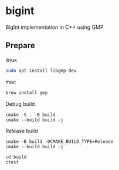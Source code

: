 # bigint
BigInt implementation in C++ using GMP

## Prepare
linux
```bash
sudo apt install libgmp-dev
```

mac
```bash
brew install gmp
```

Debug build
```
cmake -S . -B build
cmake --build build -j
```

Release build
```
cmake -B build -DCMAKE_BUILD_TYPE=Release
cmake --build build -j
```

```
cd build
ctest
```